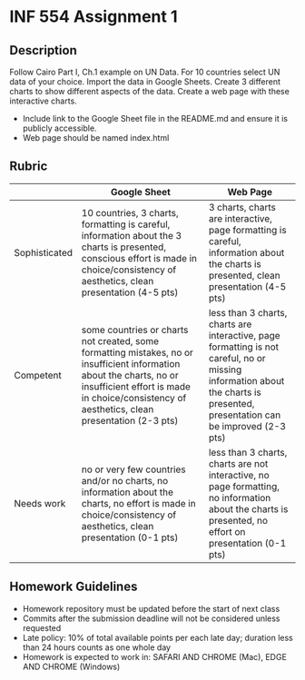 # INF 554 Assignment 1

## Description 
Follow Cairo Part I, Ch.1 example on UN Data. For 10 countries select UN data of your choice. Import the data in Google Sheets. Create 3 different charts to show different aspects of the data. Create a web page with these interactive charts.

- Include link to the Google Sheet file in the README.md and ensure it is publicly accessible. 
- Web page should be named index.html

## Rubric

| 	| Google Sheet	| Web Page |
| --------- | ------------- | -------- |
| Sophisticated	| 10 countries, 3 charts, formatting is careful, information about the 3 charts is presented, conscious effort is made in choice/consistency of aesthetics, clean presentation (4-5 pts) | 3 charts, charts are interactive, page formatting is careful, information about the charts is presented, clean presentation (4-5 pts) |
| Competent	| some countries or charts not created, some formatting mistakes, no or insufficient information about the charts, no or insufficient effort is made in choice/consistency of aesthetics, clean presentation (2-3 pts) |	less than 3 charts, charts are interactive, page formatting is not careful, no or missing information about the charts is presented, presentation can be improved (2-3 pts) |
| Needs work	| no or very few countries and/or no charts, no information about the charts, no effort is made in choice/consistency of aesthetics, clean presentation (0-1 pts)	| less than 3 charts, charts are not interactive, no page formatting, no information about the charts is presented, no effort on presentation (0-1 pts) |


## Homework Guidelines
- Homework repository must be updated before the start of next class
- Commits after the submission deadline will not be considered unless requested
- Late policy: 10% of total available points per each late day; duration less than 24 hours counts as one whole day
- Homework is expected to work in: SAFARI AND CHROME (Mac), EDGE AND CHROME (Windows)
